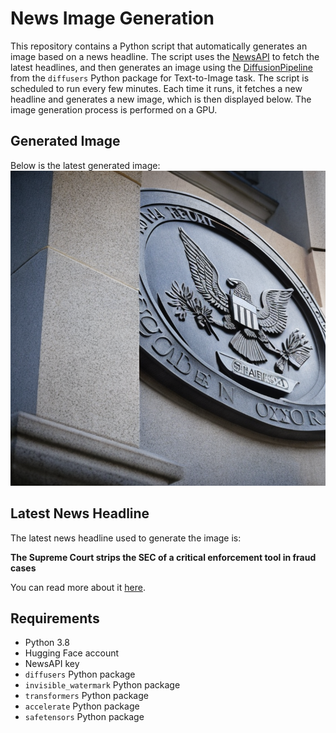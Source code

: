 # News Image Generation
This repository contains a Python script that automatically generates an image based on a news headline. The script uses the [NewsAPI](https://newsapi.org/) to fetch the latest headlines, and then generates an image using the [DiffusionPipeline](https://github.com/huggingface/diffusers) from the `diffusers` Python package for Text-to-Image task.
The script is scheduled to run every few minutes. Each time it runs, it fetches a new headline and generates a new image, which is then displayed below. The image generation process is performed on a GPU.

## Generated Image
Below is the latest generated image:
![Generated Image](image.png)

## Latest News Headline
The latest news headline used to generate the image is:

**The Supreme Court strips the SEC of a critical enforcement tool in fraud cases**

You can read more about it [here](https://news.google.com/rss/articles/CBMiYWh0dHBzOi8vYXBuZXdzLmNvbS9hcnRpY2xlL3N1cHJlbWUtY291cnQtcmVndWxhdG9yeS1hZ2VuY2llcy1zZWMtMzZmMTY0NDRiMWQ0ZmM1Mjk4NWZkYjY4ODk2MzYyYmLSAQA?oc=5).

## Requirements
- Python 3.8
- Hugging Face account
- NewsAPI key
- `diffusers` Python package
- `invisible_watermark` Python package
- `transformers` Python package
- `accelerate` Python package
- `safetensors` Python package
